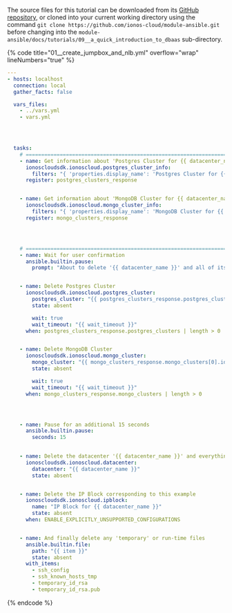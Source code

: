 The source files for this tutorial can be downloaded from its [GitHub repository](https://github.com/ionos-cloud/module-ansible/tree/master/docs/), or cloned into your current working directory using the command `git clone https://github.com/ionos-cloud/module-ansible.git` before changing into the `module-ansible/docs/tutorials/09__a_quick_introduction_to_dbaas` sub-directory.

{% code title="01__create_jumpbox_and_nlb.yml" overflow="wrap" lineNumbers="true" %}
```yml
---
- hosts: localhost
  connection: local
  gather_facts: false

  vars_files:
    - ../vars.yml
    - vars.yml

  


  tasks:
    # =======================================================================
    - name: Get information about 'Postgres Cluster for {{ datacenter_name }}'
      ionoscloudsdk.ionoscloud.postgres_cluster_info:
        filters: "{ 'properties.display_name': 'Postgres Cluster for {{ datacenter_name }}' }"
      register: postgres_clusters_response


    - name: Get information about 'MongoDB Cluster for {{ datacenter_name }}'
      ionoscloudsdk.ionoscloud.mongo_cluster_info:
        filters: "{ 'properties.display_name': 'MongoDB Cluster for {{ datacenter_name }}' }"
      register: mongo_clusters_response




    # =======================================================================
    - name: Wait for user confirmation
      ansible.builtin.pause:
        prompt: "About to delete '{{ datacenter_name }}' and all of its contents. Press <Enter> to proceed..."


    - name: Delete Postgres Cluster
      ionoscloudsdk.ionoscloud.postgres_cluster:
        postgres_cluster: "{{ postgres_clusters_response.postgres_clusters[0].id }}"
        state: absent

        wait: true
        wait_timeout: "{{ wait_timeout }}"
      when: postgres_clusters_response.postgres_clusters | length > 0


    - name: Delete MongoDB Cluster
      ionoscloudsdk.ionoscloud.mongo_cluster:
        mongo_cluster: "{{ mongo_clusters_response.mongo_clusters[0].id }}"
        state: absent

        wait: true
        wait_timeout: "{{ wait_timeout }}"
      when: mongo_clusters_response.mongo_clusters | length > 0




    - name: Pause for an additional 15 seconds
      ansible.builtin.pause:
        seconds: 15
        

    - name: Delete the datacenter '{{ datacenter_name }}' and everything contained therein
      ionoscloudsdk.ionoscloud.datacenter:
        datacenter: "{{ datacenter_name }}"
        state: absent


    - name: Delete the IP Block corresponding to this example
      ionoscloudsdk.ionoscloud.ipblock:
        name: "IP Block for {{ datacenter_name }}"
        state: absent
      when: ENABLE_EXPLICITLY_UNSUPPORTED_CONFIGURATIONS


    - name: And finally delete any 'temporary' or run-time files
      ansible.builtin.file:
        path: "{{ item }}"
        state: absent
      with_items:
        - ssh_config
        - ssh_known_hosts_tmp
        - temporary_id_rsa
        - temporary_id_rsa.pub

```
{% endcode %}